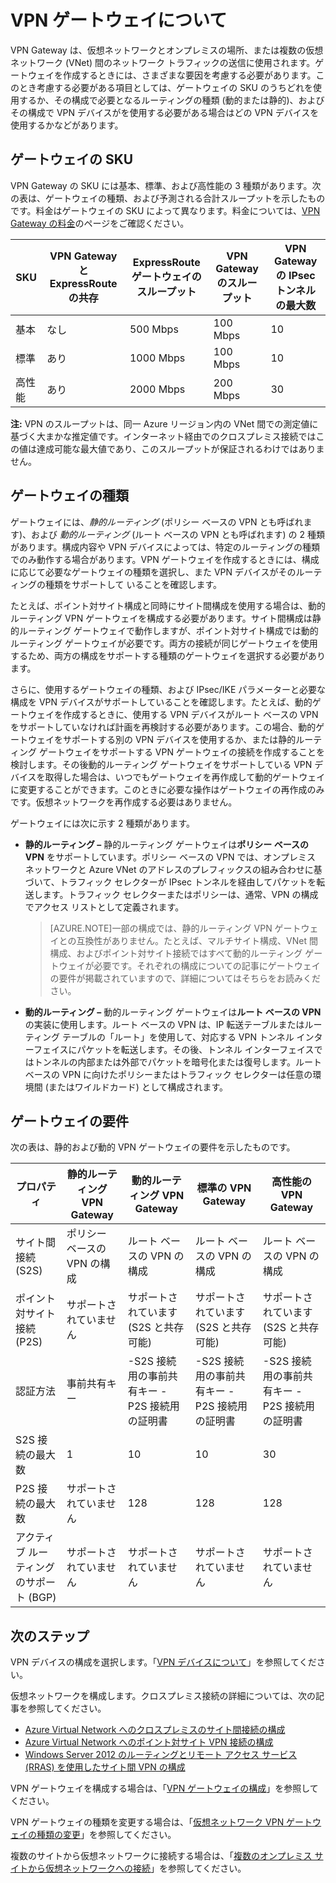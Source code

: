 <properties 
   pageTitle="Virtual Network の VPN Gateway について | Microsoft Azure"
   description="基本、標準、および高性能の各 VPN Gateway SKU、VPN Gatewayと ExpressRoute の共存、静的ルーティングおよび動的ゲートウェイ ルーティングの種類、および仮想ネットワーク接続でのゲートウェイの要件についての詳細"
   services="vpn-gateway"
   documentationCenter="na"
   authors="cherylmc"
   manager="adinah"
   editor="tysonn" />
<tags 
   ms.service="vpn-gateway"
   ms.devlang="na"
   ms.topic="article"
   ms.tgt_pltfrm="na"
   ms.workload="infrastructure-services"
   ms.date="06/10/2015"
   ms.author="cherylmc" />

# VPN ゲートウェイについて

VPN Gateway は、仮想ネットワークとオンプレミスの場所、または複数の仮想ネットワーク (VNet) 間のネットワーク トラフィックの送信に使用されます。ゲートウェイを作成するときには、さまざまな要因を考慮する必要があります。このとき考慮する必要がある項目としては、ゲートウェイの SKU のうちどれを使用するか、その構成で必要となるルーティングの種類 (動的または静的)、およびその構成で VPN デバイスがを使用する必要がある場合はどの VPN デバイスを使用するかなどがあります。

## ゲートウェイの SKU
VPN Gateway の SKU には基本、標準、および高性能の 3 種類があります。次の表は、ゲートウェイの種類、および予測される合計スループットを示したものです。料金はゲートウェイの SKU によって異なります。料金については、[VPN Gateway の料金](http://azure.microsoft.com/pricing/details/vpn-gateway/)のページをご確認ください。

| SKU | VPN Gateway と ExpressRoute の共存 | ExpressRoute ゲートウェイのスループット | VPN Gateway のスループット | VPN Gateway の IPsec トンネルの最大数 |
|-------------|-----------------------------------|---------------------------------|------------------------|-------------------------------|
| 基本 | なし | 500 Mbps | 100 Mbps | 10 |
| 標準 | あり | 1000 Mbps | 100 Mbps | 10 |
| 高性能 | あり | 2000 Mbps | 200 Mbps | 30 |

**注:** VPN のスループットは、同一 Azure リージョン内の VNet 間での測定値に基づく大まかな推定値です。インターネット経由でのクロスプレミス接続ではこの値は達成可能な最大値であり、このスループットが保証されるわけではありません。

## ゲートウェイの種類

ゲートウェイには、*静的ルーティング* (ポリシー ベースの VPN とも呼ばれます)、および *動的ルーティング* (ルート ベースの VPN とも呼ばれます) の 2 種類があります。構成内容や VPN デバイスによっては、特定のルーティングの種類でのみ動作する場合があります。VPN ゲートウェイを作成するときには、構成に応じて必要なゲートウェイの種類を選択し、また VPN デバイスがそのルーティングの種類をサポートして いることを確認します。

たとえば、ポイント対サイト構成と同時にサイト間構成を使用する場合は、動的ルーティング VPN ゲートウェイを構成する必要があります。サイト間構成は静的ルーティング ゲートウェイで動作しますが、ポイント対サイト構成では動的ルーティング ゲートウェイが必要です。両方の接続が同じゲートウェイを使用するため、両方の構成をサポートする種類のゲートウェイを選択する必要があります。

さらに、使用するゲートウェイの種類、および IPsec/IKE パラメーターと必要な構成を VPN デバイスがサポートしていることを確認します。たとえば、動的ゲートウェイを作成するときに、使用する VPN デバイスがルート ベースの VPN をサポートしていなければ計画を再検討する必要があります。この場合、動的ゲートウェイをサポートする別の VPN デバイスを使用するか、または静的ルーティング ゲートウェイをサポートする VPN ゲートウェイの接続を作成することを検討します。その後動的ルーティング ゲートウェイをサポートしている VPN デバイスを取得した場合は、いつでもゲートウェイを再作成して動的ゲートウェイに変更することができます。このときに必要な操作はゲートウェイの再作成のみです。仮想ネットワークを再作成する必要はありません。

ゲートウェイには次に示す 2 種類があります。

- **静的ルーティング –** 静的ルーティング ゲートウェイは**ポリシー ベースの VPN** をサポートしています。ポリシー ベースの VPN では、オンプレミス ネットワークと Azure VNet のアドレスのプレフィックスの組み合わせに基づいて、トラフィック セレクターが IPsec トンネルを経由してパケットを転送します。トラフィック セレクターまたはポリシーは、通常、VPN の構成でアクセス リストとして定義されます。

	>[AZURE.NOTE]一部の構成では、静的ルーティング VPN ゲートウェイとの互換性がありません。たとえば、マルチサイト構成、VNet 間構成、およびポイント対サイト接続ではすべて動的ルーティング ゲートウェイが必要です。それぞれの構成についての記事にゲートウェイの要件が掲載されていますので、詳細についてはそちらをお読みください。

- **動的ルーティング –** 動的ルーティング ゲートウェイは**ルート ベースの VPN** の実装に使用します。ルート ベースの VPN は、IP 転送テーブルまたはルーティング テーブルの「ルート」を使用して、対応する VPN トンネル インターフェイスにパケットを転送します。その後、トンネル インターフェイスではトンネルの内部または外部でパケットを暗号化または復号します。ルート ベースの VPN に向けたポリシーまたはトラフィック セレクターは任意の環境間 (またはワイルドカード) として構成されます。

## ゲートウェイの要件

次の表は、静的および動的 VPN ゲートウェイの要件を示したものです。


| **プロパティ** | **静的ルーティング VPN Gateway** | **動的ルーティング VPN Gateway** | **標準の VPN Gateway** | **高性能の VPN Gateway** |
|-----------------------------------------|--------------------------------|-----------------------------------------------------------------------|-----------------------------------|----------------------------------|
| サイト間接続 (S2S) | ポリシー ベースの VPN の構成 | ルート ベースの VPN の構成 | ルート ベースの VPN の構成 | ルート ベースの VPN の構成 |
| ポイント対サイト接続 (P2S) | サポートされていません | サポートされています (S2S と共存可能) | サポートされています (S2S と共存可能) | サポートされています (S2S と共存可能) |
| 認証方法 | 事前共有キー | -S2S 接続用の事前共有キー -P2S 接続用の証明書 | -S2S 接続用の事前共有キー -P2S 接続用の証明書 | -S2S 接続用の事前共有キー -P2S 接続用の証明書 |
| S2S 接続の最大数 | 1 | 10 | 10 | 30 |
| P2S 接続の最大数 | サポートされていません | 128 | 128 | 128 |
| アクティブ ルーティングのサポート (BGP) | サポートされていません | サポートされていません | サポートされていません | サポートされていません |


## 次のステップ

VPN デバイスの構成を選択します。「[VPN デバイスについて](http://go.microsoft.com/fwlink/p/?LinkID=615934)」を参照してください。

仮想ネットワークを構成します。クロスプレミス接続の詳細については、次の記事を参照してください。

- [Azure Virtual Network へのクロスプレミスのサイト間接続の構成](vpn-gateway-site-to-site-create.md)
- [Azure Virtual Network へのポイント対サイト VPN 接続の構成](vpn-gateway-point-to-site-create.md)
- [Windows Server 2012 のルーティングとリモート アクセス サービス (RRAS) を使用したサイト間 VPN の構成](https://msdn.microsoft.com/library/dn636917.aspx)

VPN ゲートウェイを構成する場合は、「[VPN ゲートウェイの構成](http://go.microsoft.com/fwlink/p/?LinkId=615106)」を参照してください。

VPN ゲートウェイの種類を変更する場合は、「[仮想ネットワーク VPN ゲートウェイの種類の変更](http://go.microsoft.com/fwlink/p/?LinkId=615109)」を参照してください。

複数のサイトから仮想ネットワークに接続する場合は、「[複数のオンプレミス サイトから仮想ネットワークへの接続](http://go.microsoft.com/fwlink/p/?LinkID=615106)」を参照してください。

 

<!---HONumber=62-->